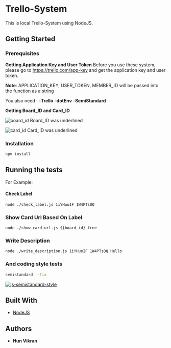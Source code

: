 # Trello-System

  This is local Trello-System using NodeJS.

## Getting Started


### Prerequisites

**Getting Application Key and User Token**
Before you use these system, please go to https://trello.com/app-key and get the application key and user token.

**Note**: APPLICATION_KEY, USER_TOKEN, MEMBER_ID will be passed into the function as a [string](https://developer.mozilla.org/en-US/docs/Web/JavaScript/Reference/Global_Objects/String)

You also need :
  -**Trello**
  -**dotEnv**
  -**SemiStandard**

**Getting Board_ID and Card_ID**

![board_id](https://user-images.githubusercontent.com/45678324/59160759-db2f8c80-8b03-11e9-830c-4df00f8de105.png)
Board_ID was underlined

![card_id](https://user-images.githubusercontent.com/45678324/59160763-dcf95000-8b03-11e9-9861-6fbec55bee20.png)
Card_ID was underlined

### Installation

```bash
npm install
```

## Running the tests

For Example:

#### Check Label
    
    node ./check_label.js 1iYHuoIF 1W4PTsDQ
    
### Show Card Url Based On Label
    
    node ./show_card_url.js ${board_id} free
    
### Write Description
    
    node ./write_description.js 1iYHuoIF 1W4PTsDQ Hello



### And coding style tests

```bash
semistandard --fix
```
[![js-semistandard-style](https://img.shields.io/badge/code%20style-semistandard-brightgreen.svg?style=flat-square)](https://github.com/Flet/semistandard)

## Built With

* [NodeJS](https://nodejs.org/en/)

## Authors

* **Hun Vikran** 
